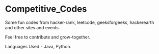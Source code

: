 # Competitive_Codes
Some fun codes from hacker-rank, leetcode, geeksforgeeks, hackerearth and other sites and events.

Feel free to contribute and grow-together.

Languages Used - Java, Python.
